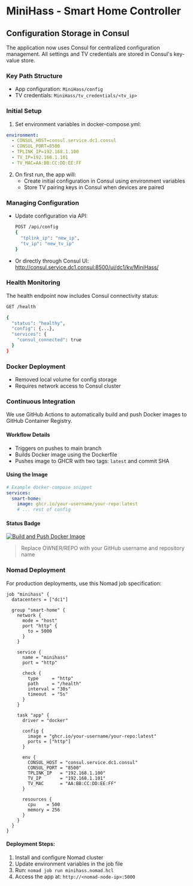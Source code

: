 # MiniHass - Smart Home Controller


## Configuration Storage in Consul

The application now uses Consul for centralized configuration management. All settings and TV credentials are stored in Consul's key-value store.

### Key Path Structure
- App configuration: `MiniHass/config`
- TV credentials: `MiniHass/tv_credentials/<tv_ip>`

### Initial Setup
1. Set environment variables in docker-compose.yml:
```yaml
environment:
  - CONSUL_HOST=consul.service.dc1.consul
  - CONSUL_PORT=8500
  - TPLINK_IP=192.168.1.100
  - TV_IP=192.168.1.101
  - TV_MAC=AA:BB:CC:DD:EE:FF
```

2. On first run, the app will:
   - Create initial configuration in Consul using environment variables
   - Store TV pairing keys in Consul when devices are paired

### Managing Configuration
- Update configuration via API:
  ```bash
  POST /api/config
  {
    "tplink_ip": "new_ip",
    "tv_ip": "new_tv_ip"
  }
  ```
- Or directly through Consul UI: http://consul.service.dc1.consul:8500/ui/dc1/kv/MiniHass/

### Health Monitoring
The health endpoint now includes Consul connectivity status:
```bash
GET /health

{
  "status": "healthy",
  "config": {...},
  "services": {
    "consul_connected": true
  }
}
```

### Docker Deployment
- Removed local volume for config storage
- Requires network access to Consul cluster

### Continuous Integration
We use GitHub Actions to automatically build and push Docker images to GitHub Container Registry.

#### Workflow Details
- Triggers on pushes to main branch
- Builds Docker image using the Dockerfile
- Pushes image to GHCR with two tags: `latest` and commit SHA

#### Using the Image
```yaml
# Example docker-compose snippet
services:
  smart-home:
    image: ghcr.io/your-username/your-repo:latest
    # ... rest of config
```

#### Status Badge
[![Build and Push Docker Image](https://github.com/OWNER/REPO/actions/workflows/container-build.yml/badge.svg)](https://github.com/OWNER/REPO/actions/workflows/container-build.yml)

> Replace OWNER/REPO with your GitHub username and repository name

### Nomad Deployment
For production deployments, use this Nomad job specification:

```hcl
job "minihass" {
  datacenters = ["dc1"]

  group "smart-home" {
    network {
      mode = "host"
      port "http" {
        to = 5000
      }
    }

    service {
      name = "minihass"
      port = "http"
      
      check {
        type     = "http"
        path     = "/health"
        interval = "30s"
        timeout  = "5s"
      }
    }

    task "app" {
      driver = "docker"

      config {
        image = "ghcr.io/your-username/your-repo:latest"
        ports = ["http"]
      }

      env {
        CONSUL_HOST = "consul.service.dc1.consul"
        CONSUL_PORT = "8500"
        TPLINK_IP   = "192.168.1.100"
        TV_IP       = "192.168.1.101"
        TV_MAC      = "AA:BB:CC:DD:EE:FF"
      }

      resources {
        cpu    = 500
        memory = 256
      }
    }
  }
}
```

#### Deployment Steps:
1. Install and configure Nomad cluster
2. Update environment variables in the job file
3. Run: `nomad job run minihass.nomad.hcl`
4. Access the app at: `http://<nomad-node-ip>:5000`
